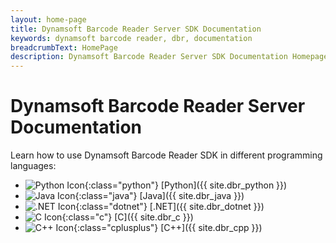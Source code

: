 ```yaml
---
layout: home-page
title: Dynamsoft Barcode Reader Server SDK Documentation
keywords: dynamsoft barcode reader, dbr, documentation
breadcrumbText: HomePage
description: Dynamsoft Barcode Reader Server SDK Documentation Homepage
---
```


# Dynamsoft Barcode Reader Server Documentation

Learn how to use Dynamsoft Barcode Reader SDK in different programming languages:

<div class="archivedEditionList"></div>

- ![Python Icon]({{site.assets}}img-icon/homepage/Python.svg){:class="python"} [Python]({{ site.dbr_python }})
- ![Java Icon]({{site.assets}}img-icon/homepage/java.svg){:class="java"} [Java]({{ site.dbr_java }})
- ![.NET Icon]({{site.assets}}img-icon/homepage/dotnet.svg){:class="dotnet"} [.NET]({{ site.dbr_dotnet }})
- ![C Icon]({{site.assets}}img-icon/homepage/c.svg){:class="c"} [C]({{ site.dbr_c }})
- ![C++ Icon]({{site.assets}}img-icon/homepage/cplusplus.svg){:class="cplusplus"} [C++]({{ site.dbr_cpp }})